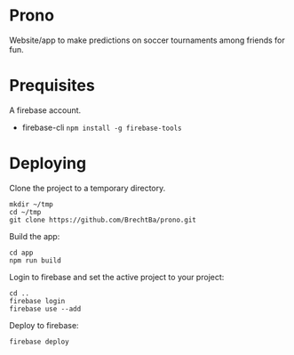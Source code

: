Prono
=====

Website/app to make predictions on soccer tournaments among friends for fun.

# Prequisites

A firebase account.

* firebase-cli  `npm install -g firebase-tools`


# Deploying

Clone the project to a temporary directory.
```
mkdir ~/tmp
cd ~/tmp
git clone https://github.com/BrechtBa/prono.git
```

Build the app:

```
cd app
npm run build
```

Login to firebase and set the active project to your project:

```
cd ..
firebase login
firebase use --add 
```

Deploy to firebase:

```
firebase deploy
```
